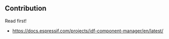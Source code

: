 

## Contribution

Read first!
- https://docs.espressif.com/projects/idf-component-manager/en/latest/
